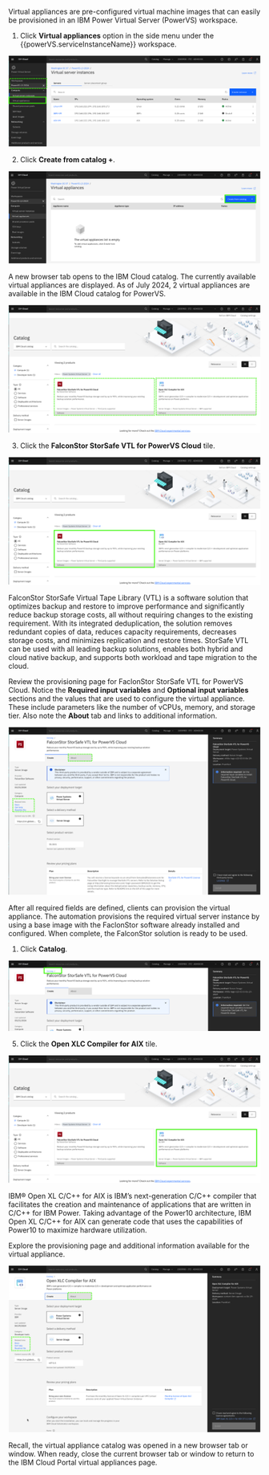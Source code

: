 Virtual appliances are pre-configured virtual machine images that can easily be provisioned in an IBM Power Virtual Server (PowerVS) workspace. 

1. Click **Virtual appliances** option in the side menu under the {{powerVS.serviceInstanceName}} workspace.

![](_attachments/VAMenu.png)

2. Click **Create from catalog +**.

![](_attachments/VAList.png)

A new browser tab opens to the IBM Cloud catalog. The currently available virtual appliances are displayed. As of July 2024, 2 virtual appliances are available in the IBM Cloud catalog for PowerVS.

![](_attachments/VAtiles.png)

3. Click the **FalconStor StorSafe VTL for PowerVS Cloud** tile.

![](_attachments/VAtiles-FS.png)

FalconStor StorSafe Virtual Tape Library (VTL) is a software solution that optimizes backup and restore to improve performance and significantly reduce backup storage costs, all without requiring changes to the existing requirement. With its integrated deduplication, the solution removes redundant copies of data, reduces capacity requirements, decreases storage costs, and minimizes replication and restore times. StorSafe VTL can be used with all leading backup solutions, enables both hybrid and cloud native backup, and supports both workload and tape migration to the cloud. 

Review the provisioning page for FaclonStor StorSafe VTL for PowerVS Cloud. Notice the **Required input variables** and **Optional input variables** sections and the values that are used to configure the virtual appliance. These include parameters like the number of vCPUs, memory, and storage tier. Also note the **About** tab and links to additional information.

![](_attachments/VA-FS-ProvisionPage.png)

After all required fields are defined, clients can provision the virtual appliance. The automation provisions the required virtual server instance by using a base image with the FaclonStor software already installed and configured. When complete, the FalconStor solution is ready to be used.

1. Click **Catalog**.

![](_attachments/VA-FS-BackLink.png)

5. Click the **Open XLC Compiler for AIX** tile.

![](_attachments/VAtiles-XLC.png)

IBM® Open XL C/C++ for AIX is IBM’s next-generation C/C++ compiler that facilitates the creation and maintenance of applications that are written in C/C++ for IBM Power. Taking advantage of the Power10 architecture, IBM Open XL C/C++ for AIX can generate code that uses the capabilities of Power10 to maximize hardware utilization.

Explore the provisioning page and additional information available for the virtual appliance.

![](_attachments/VA-XLC-ProvisionPage.png)

Recall, the virtual appliance catalog was opened in a new browser tab or window. When ready, close the current browser tab or window to return to the IBM Cloud Portal virtual appliances page.